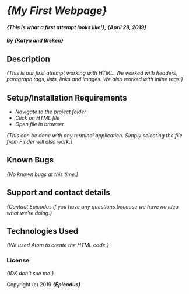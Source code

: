 # _{My First Webpage}_

#### _{This is what a first attempt looks like!}, {April 29, 2019}_

#### By _**{Katya and Breken}**_

## Description

_{This is our first attempt working with HTML. We worked with headers, paragraph tags, lists, links and images. We also worked with inline tags.}_

## Setup/Installation Requirements

* _Navigate to the project folder_
* _Click on HTML file_
* _Open file in browser_

_{This can be done with any terminal application. Simply selecting the file from Finder will also work.}_

## Known Bugs

_{No known bugs at this time.}_

## Support and contact details

_{Contact Epicodus if you have any questions because we have no idea what we're doing.}_

## Technologies Used

_{We used Atom to create the HTML code.}_

### License

*{IDK don't sue me.}*

Copyright (c) 2019 **_{Epicodus}_**

